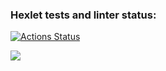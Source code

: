 ### Hexlet tests and linter status:
[![Actions Status](https://github.com/idg-asf/java-project-61/workflows/hexlet-check/badge.svg)](https://github.com/idg-asf/java-project-61/actions)

<a href="https://codeclimate.com/github/idg-asf/java-project-61/maintainability"><img src="https://api.codeclimate.com/v1/badges/224e2f7a2473157191c1/maintainability" /></a>
